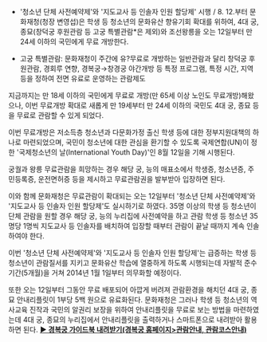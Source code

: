 - '청소년 단체 사전예약제'와 '지도교사 등 인솔자 인원 할당제' 시행 / 8. 12.부터
문화재청(청장 변영섭)은 학생 등 청소년의 문화유산 향유기회 확대를 위하여, 4대 궁, 종묘(창덕궁 후원관람 등 고궁 특별관람*은 제외)와 조선왕릉을 오는 12일부터 만 24세 이하의 국민에게 무료 개방한다.

- 고궁 특별관람: 문화재청이 주간에 유?무료로 개방하는 일반관람과 달리 창덕궁 후원관람, 경회루 연향, 경복궁→창경궁 야간개방 등 특정 프로그램, 특정 시간, 지역 등을 정하여 전면 유료로 운영하는 관람제도

지금까지는 만 18세 이하의 국민에게 무료로 개방(만 65세 이상 노인도 무료개방)해왔으나, 이번 무료개방 확대로 새롭게 만 19세부터 만 24세 이하의 국민도 4대 궁, 종묘 등을 무료로 관람할 수 있게 되었다.

이번 무료개방은 저소득층 청소년과 다문화가정 출신 학생 등에 대한 정부지원대책의 하나로 마련되었으며, 국민이 청소년에 대한 관심을 환기할 수 있도록 국제연합(UN)이 정한 '국제청소년의 날(International Youth Day)'인 8월 12일을 기해 시행된다.

궁궐과 왕릉 무료관람을 희망하는 경우 해당 궁, 능의 매표소에서 학생증, 청소년증, 주민등록증, 운전면허증 등을 제시하고 무료관람권을 발부받아 입장하면 된다.

이와 함께 문화재청은 무료관람이 확대되는 오는 12일부터 '청소년 단체 사전예약제'와 '지도교사 등 인솔자 인원 할당제'도 실시하기로 하였다. 35명 이상의 학생 등 청소년이 단체 관람을 원할 경우 해당 궁, 능의 누리집에 사전예약을 하고 관람 학생 등 청소년 35명당 1명씩 지도교사 등 인솔자를 배치하여 입장할 때부터 관람이 끝날 때까지 계속 인솔하여야 한다.

이번 '청소년 단체 사전예약제'와 '지도교사 등 인솔자 인원 할당제'는 급증하는 학생 등 청소년이 관람질서를 지키고 문화유산 학습에 열중하게 하도록 시행되는데 자발적 준수기간(5개월)을 거쳐 2014년 1월 1일부터 의무화할 예정이다.

또한 오는 12일부터 그동안 무료 배포되어 아깝게 버려져 관람환경을 해치던 4대 궁, 종묘 안내리플릿이 1부당 5백 원으로 유료화된다. 문화재청은 그러나 학생 등 청소년의 역사교육 진작과 국민의 알권리 보장을 위하여 안내리플릿을 무료로 보는 방법을 마련하였는데 4대 궁, 종묘의 누리집에서 안내리플릿을 출력하거나 스마트폰으로 내려받아 활용하면 된다.
[**▶ 경복궁 가이드북 내려받기(경복궁 홈페이지>관람안내, 관람코스안내)**](https://www.royalpalace.go.kr/html/guide/guide04.jsp?dep1=1&dep2=4)